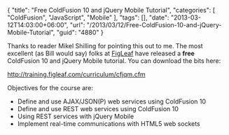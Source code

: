 {
	"title": "Free ColdFusion 10 and jQuery Mobile Tutorial",
	"categories": [
		"ColdFusion",
		"JavaScript",
		"Mobile"
	],
	"tags": [],
	"date": "2013-03-12T14:03:00+06:00",
	"url": "/2013/03/12/Free-ColdFusion-10-and-jQuery-Mobile-Tutorial",
	"guid": "4880"
}

Thanks to reader Mikel Shilling for pointing this out to me. The most excellent (as Bill would say) folks at <a href="http://www.figleaf.com">FigLeaf</a> have released a <b>free</b> ColdFusion 10 and jQuery Mobile tutorial. You can download the bits here: 

<a href="http://training.figleaf.com/curriculum/cfjqm.cfm">http://training.figleaf.com/curriculum/cfjqm.cfm</a>

Objectives for the course are:

<ul>
<li>Define and use AJAX/JSON(P) web services using ColdFusion 10
<li>Define and use REST web services using ColdFusion 10
<li>Using REST services with jQuery Mobile
<li>Implement real-time communications with HTML5 web sockets
</ul>